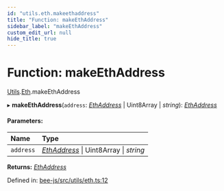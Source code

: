 ```yaml
---
id: "utils.eth.makeethaddress"
title: "Function: makeEthAddress"
sidebar_label: "makeEthAddress"
custom_edit_url: null
hide_title: true
---
```


# Function: makeEthAddress

[Utils](../modules/utils.md).[Eth](../modules/utils.eth.md).makeEthAddress

▸ **makeEthAddress**(`address`: [*EthAddress*](../types/utils.eth.ethaddress.md) \| Uint8Array \| *string*): [*EthAddress*](../types/utils.eth.ethaddress.md)

#### Parameters:

Name | Type |
:------ | :------ |
`address` | [*EthAddress*](../types/utils.eth.ethaddress.md) \| Uint8Array \| *string* |

**Returns:** [*EthAddress*](../types/utils.eth.ethaddress.md)

Defined in: [bee-js/src/utils/eth.ts:12](https://github.com/ethersphere/bee-js/blob/8087a81/src/utils/eth.ts#L12)
